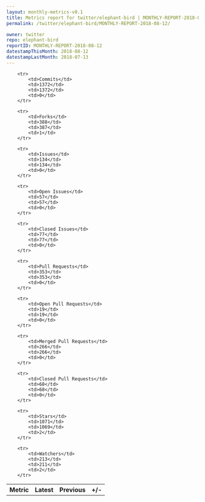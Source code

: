 ```yaml
---
layout: monthly-metrics-v0.1
title: Metrics report for twitter/elephant-bird | MONTHLY-REPORT-2018-08-12 | 2018-08-12
permalink: /twitter/elephant-bird/MONTHLY-REPORT-2018-08-12/

owner: twitter
repo: elephant-bird
reportID: MONTHLY-REPORT-2018-08-12
datestampThisMonth: 2018-08-12
datestampLastMonth: 2018-07-13
---
```



<table style="width: 100%;">
    <tr>
        <th>Metric</th>
        <th>Latest</th>
        <th>Previous</th>
        <th>+/-</th>
    </tr>

        <tr>
            <td>Commits</td>
            <td>1372</td>
            <td>1372</td>
            <td>0</td>
        </tr>
        
        <tr>
            <td>Forks</td>
            <td>388</td>
            <td>387</td>
            <td>1</td>
        </tr>
        
        <tr>
            <td>Issues</td>
            <td>134</td>
            <td>134</td>
            <td>0</td>
        </tr>
        
        <tr>
            <td>Open Issues</td>
            <td>57</td>
            <td>57</td>
            <td>0</td>
        </tr>
        
        <tr>
            <td>Closed Issues</td>
            <td>77</td>
            <td>77</td>
            <td>0</td>
        </tr>
        
        <tr>
            <td>Pull Requests</td>
            <td>353</td>
            <td>353</td>
            <td>0</td>
        </tr>
        
        <tr>
            <td>Open Pull Requests</td>
            <td>19</td>
            <td>19</td>
            <td>0</td>
        </tr>
        
        <tr>
            <td>Merged Pull Requests</td>
            <td>266</td>
            <td>266</td>
            <td>0</td>
        </tr>
        
        <tr>
            <td>Closed Pull Requests</td>
            <td>68</td>
            <td>68</td>
            <td>0</td>
        </tr>
        
        <tr>
            <td>Stars</td>
            <td>1071</td>
            <td>1069</td>
            <td>2</td>
        </tr>
        
        <tr>
            <td>Watchers</td>
            <td>213</td>
            <td>211</td>
            <td>2</td>
        </tr>
        
</table>
